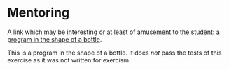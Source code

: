 # Mentoring

A link which may be interesting or at least of amusement to the student: [a program in the shape of a bottle](http://www.99-bottles-of-beer.net/language-common-lisp-114.html). 

This is a program in the shape of a bottle. It does *not* pass the tests of this exercise as it was not written for exercism.

